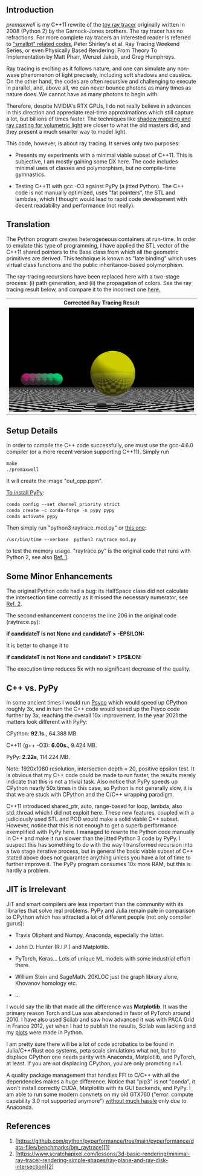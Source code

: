 ## Introduction

_premaxwell_ is my C++11 rewrite of the [toy ray tracer][1] originally written in 2008 (Python 2) by the Garnock-Jones brothers. The ray tracer has no refractions. For more complete ray tracers an interested reader is referred to ["smallpt" related codes](https://github.com/seifeddinedridi/smallvpt), Peter Shirley's et al. Ray Tracing Weekend Series, or even Physically Based Rendering: From Theory To Implementation by Matt Pharr, Wenzel Jakob, and Greg Humphreys.

Ray tracing is exciting as it follows nature, and one can simulate any non-wave phenomenon of light precisely, including soft shadows and caustics. On the other hand, the codes are often recursive and challenging to execute in parallel, and, above all, we can never bounce photons as many times as nature does. We cannot have as many photons to begin with.

Therefore, despite NVIDIA's RTX GPUs, I do not really believe in advances in this direction and appreciate real-time approximations which still capture a lot, but billions of times faster. The techniques like [shadow mapping and ray casting for volumetric light](https://github.com/aabbtree77/twinpeekz2) are closer to what the old masters did, and they present a much smarter way to model light.

This code, however, is about ray tracing. It serves only two purposes: 

- Presents my experiments with a minimal viable subset of C++11. This is subjective, I am mostly gaining some DX here. The code includes minimal uses of classes and polymorphism, but no compile-time gymnastics.

- Testing C++11 with gcc -O3 against PyPy (a jitted Python). The C++ code is not manually optimized, uses "fat pointers", the STL and lambdas, which I thought would lead to rapid code development with decent readability and performance (not really).

## Translation

The Python program creates heterogeneous containers at run-time. In order to emulate this type of programming, 
I have applied the STL vector of the C++11 shared pointers to the Base class from which all the geometric 
primitives are derived. This technique is known as "late binding" which uses virtual class functions and the public 
inheritance-based polymorphism. 

The ray-tracing recursions have been replaced here with a two-stage process: (i) path generation, 
and (ii) the propagation of colors. See the ray tracing result below, and compare it to the incorrect one [here.](https://pyperformance.readthedocs.io/)

<table>
<tr>
<th style="text-align:center"> Corrected Ray Tracing Result</th>
</tr>
<tr>
<td>
<img src="./out_cpp.jpg"  alt="Ray tracing light in the scene with seven spheres." width="100%" >
</td>
</tr>
</table>

## Setup Details

In order to compile the C++ code successfully, one must use the gcc-4.6.0 compiler (or a more recent version supporting C++11).
Simply run

```console
make
./premaxwell
```

It will create the image "out_cpp.ppm".

[To install PyPy](https://stackoverflow.com/questions/53266913/how-to-create-a-conda-environment-that-uses-pypy):

```console
conda config --set channel_priority strict
conda create -c conda-forge -n pypy pypy
conda activate pypy
```

Then simply run "python3 raytrace_mod.py" or [this one](https://unix.stackexchange.com/questions/375889/unix-command-to-tell-how-much-ram-was-used-during-program-runtime):

```console
/usr/bin/time --verbose  python3 raytrace_mod.py
```

to test the memory usage. "raytrace.py" is the original code that runs with Python 2, see also [Ref. 1][1].

## Some Minor Enhancements

The original Python code had a bug: its HalfSpace class did not calculate the intersection 
time correctly as it missed the necessary numerator, see [Ref. 2][2]. 

The second enhancement concerns the line 206 in the original code (raytrace.py):

__if candidateT is not None and candidateT > -EPSILON:__

It is better to change it to

__if candidateT is not None and candidateT > EPSILON:__

The execution time reduces 5x with no significant decrease of the quality.

## C++ vs. PyPy

In some ancient times I would run [Psyco](https://en.wikipedia.org/wiki/Psyco) which would speed up CPython roughly 3x, and in turn the C++ code would speed up the Psyco code further by 3x, reaching the overall 10x improvement. In the year 2021 the matters look different with PyPy:

CPython: __92.1s.__, 64.388 MB. 

C++11 (g++ -O3): __6.00s.__, 9.424 MB.

PyPy: __2.22s__, 114.224 MB.

Note: 1920x1080 resolution, intersection depth = 20, positive epsilon test. It is obvious that my C++ code could be made to run faster, the results merely indicate that this is not a trivial task. Also notice that PyPy speeds up CPython nearly 50x times in this case, so Python is not generally slow, it is that we are stuck with CPython and the C/C++ wrapping paradigm.

C++11 introduced shared_ptr, auto, range-based for loop, lambda, also std::thread which I did not exploit here. These new features, coupled with a judiciously used STL and POD would make a solid viable C++ subset. However, notice that this is not enough to get a superb performance exemplified with PyPy here. I managed to rewrite the Python code manually in C++ and make it run slower than the jitted Python 3 code by PyPy. I suspect this has something to do with the way I transformed recursion into a two stage iterative process, but in general the basic viable subset of C++ stated above does not guarantee anything unless you have a lot of time to further improve it. The PyPy program consumes 10x more RAM, but this is hardly a problem.

## JIT is Irrelevant

JIT and smart compilers are less important than the community with its libraries that solve real problems. PyPy and Julia remain pale in comparison to CPython which has attracted a lot of different people (not only compiler gurus):

- Travis Oliphant and Numpy, Anaconda, especially the latter.

- John D. Hunter (R.I.P.) and Matplotlib.

- PyTorch, Keras... Lots of unique ML models with some industrial effort there.

- William Stein and SageMath. 20KLOC just the graph library alone, Khovanov homology etc.

- ...

I would say the lib that made all the difference was **Matplotlib**. It was the primary reason Torch and Lua was abandoned in favor of PyTorch around 2010. I have also used Scilab and saw how advanced it was with PACA Grid in France 2012, yet when I had to publish the results, Scilab was lacking and my [plots](https://hal.archives-ouvertes.fr/hal-00723427) were made in Python.

I am pretty sure there will be a lot of code acrobatics to be found in Julia/C++/Rust eco systems, peta scale simulations what not, but to displace CPython one needs parity with Anaconda, Matplotlib, and PyTorch, at least. If you are not displacing CPython, you are only promoting n+1.

A quality package management that handles FFI to C/C++ with all the dependencies makes a huge difference. Notice that "pip3" is not "conda", it won't install correctly CUDA, Matplotlib with its GUI backends, and PyPy. I am able to run some modern convnets on my old GTX760 ("error: compute capability 3.0 not supported anymore") [without much hassle](https://github.com/aabbtree77/MNIST-0.17) only due to Anaconda.

## References

1. [https://github.com/python/pyperformance/tree/main/pyperformance/data-files/benchmarks/bm_raytrace][1]
2. [https://www.scratchapixel.com/lessons/3d-basic-rendering/minimal-ray-tracer-rendering-simple-shapes/ray-plane-and-ray-disk-intersection][2]

[1]: https://github.com/python/pyperformance/blob/main/pyperformance/benchmarks/bm_raytrace.py
[2]: https://www.scratchapixel.com/lessons/3d-basic-rendering/minimal-ray-tracer-rendering-simple-shapes/ray-plane-and-ray-disk-intersection

